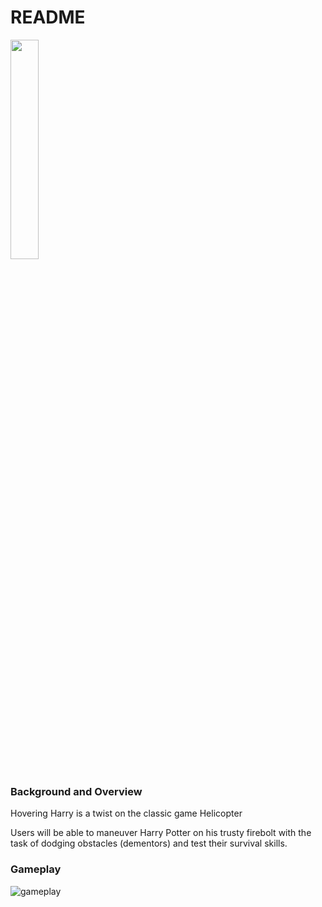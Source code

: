 # README
<a href="https://hoveringharry.herokuapp.com"><img width=30% src="https://res.cloudinary.com/arpannln/image/upload/v1518548821/HoveringHarry_Logo.png"></a>

### Background and Overview 

Hovering Harry is a twist on the classic game Helicopter 

Users will be able to maneuver Harry Potter on his trusty firebolt with the task of dodging
obstacles (dementors) and test their survival skills.

### Gameplay 

![gameplay](https://res.cloudinary.com/arpannln/image/upload/v1519002581/Screen_Shot_2018-02-16_at_8.16.21_AM.png)



